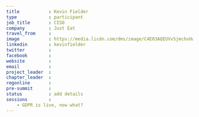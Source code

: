 ```yaml
---
title           : Kevin Fielder
type            : participant
job_title       : CISO
company         : Just Eat
travel_from     :
image           : https://media.licdn.com/dms/image/C4E03AQEUVv5jmchvUw/profile-displayphoto-shrink_800_800/0?e=1528390800&v=beta&t=o21E0ngQQ_qDVCP-BpSdhBOeV9VfQ85R7vfAwIplJQk
linkedin        : kevinfielder
twitter         :
facebook        :
website         :
email           :
project_leader  :
chapter_leader  :
regonline       :
pre-summit      :
status          : add details
sessions        :
    - GDPR is live, now what?
---
```


<!-- put more details about participant here -->
